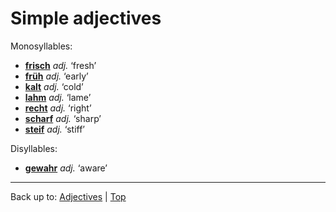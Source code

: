 # Simple adjectives

Monosyllables:
- **[frisch](f/fr/frisch.md)** *adj.* ‘fresh’
- **[früh](f/fr/frueh.md)** *adj.* ‘early’
- **[kalt](k/ka/kalt.md)** *adj.* ‘cold’
- **[lahm](l/la/lahm.md)** *adj.* ‘lame’
- **[recht](r/re/recht.md)** *adj.* ‘right’
- **[scharf](s/sc/scharf.md)** *adj.* ‘sharp’
- **[steif](s/st/steif.md)** *adj.* ‘stiff’

Disyllables:
- **[gewahr](g/ge/gewahr.md)** *adj.* ‘aware’

----

Back up to: [Adjectives](index.md) | [Top](../index.md)
